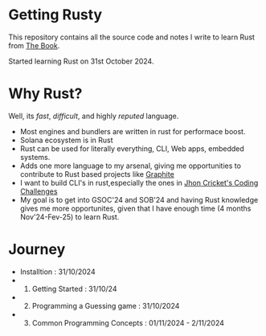 # Getting Rusty
This repository contains all the source code and notes I write to learn Rust from [The Book](https://doc.rust-lang.org/book/).

Started learning Rust on 31st October 2024.

# Why Rust?
Well, its _fast_, _difficult_, and highly _reputed_ language.
- Most engines and bundlers are written in rust for performace boost.
- Solana ecosystem is in Rust
- Rust can be used for literally everything, CLI, Web apps, embedded systems.
- Adds one more language to my arsenal, giving me opportunities to contribute to Rust based projects like [Graphite](graphite.rs)
- I want to build CLI's in rust,especially the ones in [Jhon Cricket's Coding Challenges](https://codingchallenges.fyi/challenges/intro)
- My goal is to get into GSOC'24 and SOB'24 and having Rust knowledge gives me more opportunites, given that I have enough time (4 months Nov'24-Fev-25) to learn Rust.

# Journey
- Installtion : 31/10/2024
- 1. Getting Started : 31/10/24
- 2. Programming a Guessing game : 31/10/2024
- 3. Common Programming Concepts : 01/11/2024 - 2/11/2024